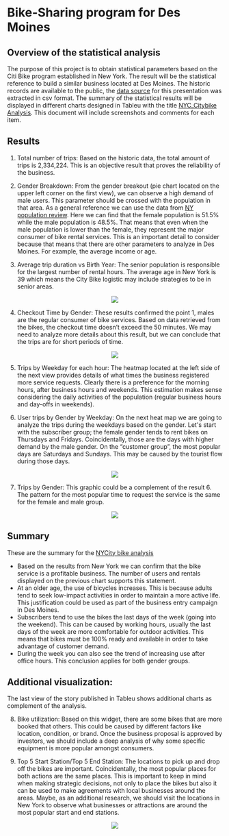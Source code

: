# Bike-Sharing program for Des Moines

## Overview of the statistical analysis

The purpose of this project is to obtain statistical parameters based on the Citi Bike program established in New York. The result will be the statistical reference to build a similar business located at Des Moines. The historic records are available to the public, the [data source](https://s3.amazonaws.com/tripdata/index.html) for this presentation was extracted in csv format. The summary of the statistical results will be displayed in different charts designed in Tableu with the title [NYC_Citybike Analysis](https://public.tableau.com/app/profile/joel4774/viz/NYC_Citibike_Challenge_JFC/NYC_Citibike_Analysis). This document will include screenshots and comments for each item. 

## Results

1. Total number of trips: Based on the historic data, the total amount of trips is 2,334,224. This is an objective result that proves the reliability of the business. 

2. Gender Breakdown: From the gender breakout (pie chart located on the upper left corner on the first view), we can observe a high demand of male users. This parameter should be crossed with the population in that area. As a general reference we can use the data from [NY population review](https://worldpopulationreview.com/states/new-york-population). Here we can find that the female population is 51.5% while the male population is 48.5%. That means that even when the male population is lower than the female, they represent the major consumer of bike rental services. This is an important detail to consider because that means that there are other parameters to analyze in Des Moines. For example, the average income or age. 

3. Average trip duration vs Birth Year: The senior population is responsible for the largest number of rental hours. The average age in New York is 39 which means the City Bike logistic may include strategies to be in senior areas.

<p align="center"><img src="https://user-images.githubusercontent.com/88695570/143278034-ea54b109-1b05-47b5-b602-7fc8cdb92a98.png">

4. Checkout Time by Gender: These results confirmed the point 1, males are the regular consumer of bike services. Based on data retrieved from the bikes, the checkout time doesn’t exceed the 50 minutes. We may need to analyze more details about this result, but we can conclude that the trips are for short periods of time. 

<p align="center"><img src="https://user-images.githubusercontent.com/88695570/143278058-6a81d6fa-ce7d-487a-9c76-3964dc1e291d.png">

5. Trips by Weekday for each hour: The heatmap located at the left side of the next view provides details of what times the business registered more service requests. Clearly there is a preference for the morning hours, after business hours and weekends. This estimation makes sense considering the daily activities of the population (regular business hours and day-offs in weekends).
  
6. User trips by Gender by Weekday: On the next heat map we are going to analyze the trips during the weekdays based on the gender. Let's start with the subscriber group; the female gender tends to rent bikes on Thursdays and Fridays. Coincidentally, those are the days with higher demand by the male gender. On the “customer group”, the most popular days are Saturdays and Sundays. This may be caused by the tourist flow during those days.  

<p align="center"><img src="https://user-images.githubusercontent.com/88695570/143278092-78bcb7c4-fa13-48a8-ac64-2d82dc648f4b.png">

7. Trips by Gender: This graphic could be a complement of the result 6. The pattern for the most popular time to request the service is the same for the female and male group.

<p align="center"><img src="https://user-images.githubusercontent.com/88695570/143278120-edb40c73-9fdd-4218-858f-563dd64fe184.png">

## Summary

These are the summary for the [NYCity bike analysis](https://public.tableau.com/app/profile/joel4774/viz/NYC_Citibike_Challenge_JFC/NYC_Citibike_Analysis)

- Based on the results from New York we can confirm that the bike service is a profitable business. The number of users and rentals displayed on the previous chart supports this statement.
- At an older age, the use of bicycles increases. This is because adults tend to seek low-impact activities in order to maintain a more active life. This justification could be used as part of the business entry campaign in Des Moines.
- Subscribers tend to use the bikes the last days of the week (going into the weekend). This can be caused by working hours, usually the last days of the week are more comfortable for outdoor activities. This means that bikes must be 100% ready and available in order to take advantage of customer demand. 
- During the week you can also see the trend of increasing use after office hours. This conclusion applies for both gender groups.

## Additional visualization:

The last view of the story published in Tableu shows additional charts as complement of the analysis.
  
8.	Bike utilization: Based on this widget, there are some bikes that are more booked that others. This could be caused by different factors like location, condition, or brand. Once the business proposal is approved by investors, we should include a deep analysis of why some specific equipment is more popular amongst consumers.

9.  Top 5 Start Station/Top 5 End Station: The locations to pick up and drop off the bikes are important. Coincidentally, the most popular places for both actions are the same places. This is important to keep in mind when making strategic decisions, not only to place the bikes but also it can be used to make agreements with local businesses around the areas. Maybe, as an additional research, we should visit the locations in New York to observe what businesses or attractions are around the most popular start and end stations.

<p align="center"><img src="https://user-images.githubusercontent.com/88695570/143278148-1ccb1e41-3501-478d-a317-d9899b4e03ba.png">


